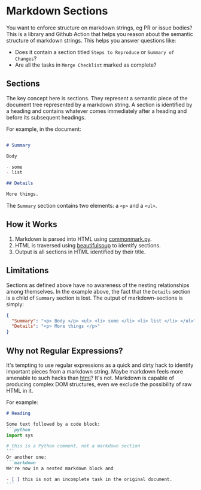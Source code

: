# Markdown Sections

You want to enforce structure on markdown strings, eg PR or issue bodies? This
is a library and Github Action that helps you reason about the semantic
structure of markdown strings. This helps you answer questions like:

* Does it contain a section titled `Steps to Reproduce` or `Summary of Changes`?
* Are all the tasks in `Merge Checklist` marked as complete?

## Sections

The key concept here is sections. They represent a semantic piece of the
document tree represented by a markdown string. A section is identified by a
heading and contains whatever comes immediately after a heading and before its
subsequent headings.

For example, in the document:
```markdown

# Summary

Body

- some
- list

## Details

More things.
```
The `Summary` section contains two elements: a `<p>` and a `<ul>`.

## How it Works

1. Markdown is parsed into HTML using [commonmark.py].
2. HTML is traversed using [beautifulsoup] to identify sections.
3. Output is all sections in HTML identified by their title.

[commonmark.py]: https://pypi.org/project/commonmark/
[beautifulsoup]: https://pypi.org/project/beautifulsoup4/

## Limitations

Sections as defined above have no awareness of the nesting relationships among
themselves. In the example above, the fact that the `Details` section is a child
of `Summary` section is lost. The output of markdown-sections is simply:

```json
{
  "Summary": "<p> Body </p> <ul> <li> some </li> <li> list </li> </ul>",
  "Details": "<p> More things </p>"
}
```

## Why not Regular Expressions?

It's tempting to use regular expressions as a quick and dirty hack to identify
important pieces from a markdown string. Maybe markdown feels more amenable to
such hacks than [html]? It's not. Markdown is capable of producing complex DOM
structures, even we exclude the possibility of raw HTML in it.

[html]: https://stackoverflow.com/a/1732454

For example:

~~~markdown
# Heading

Some text followed by a code block:
```python
import sys

# this is a Python comment, not a markdown section
```
Or another one:
```markdown
We're now in a nested markdown block and

- [ ] this is not an incomplete task in the original document.
```
~~~
